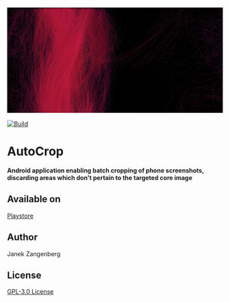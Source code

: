 ![alt text](store-images/grafics/Webp.net-resizeimage.jpg?raw=true)

[![Build](https://github.com/w2sv/AutoCrop/actions/workflows/build.yaml/badge.svg)](https://github.com/w2sv/AutoCrop/actions/workflows/build.yaml)

# AutoCrop

  __Android application enabling batch cropping of phone screenshots, discarding areas which don't pertain to the targeted core image__

## Available on

[Playstore](https://play.google.com/store/apps/details?id=com.w2sv.autocrop)

## Author
Janek Zangenberg

## License
[GPL-3.0 License](LICENSE)
